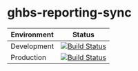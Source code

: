 # ghbs-reporting-sync

|Environment|Status|
|-|-|
|Development|[![Build Status](https://dfe-ssp.visualstudio.com/S174-Get%20Help%20Buying%20for%20Schools/_apis/build/status/Development%20-%20Sync%20reporting%20database?branchName=main)](https://dfe-ssp.visualstudio.com/S174-Get%20Help%20Buying%20for%20Schools/_build/latest?definitionId=1665&branchName=main)|
|Production|[![Build Status](https://dfe-ssp.visualstudio.com/S174-Get%20Help%20Buying%20for%20Schools/_apis/build/status/Production%20-%20Sync%20reporting%20database?branchName=main)](https://dfe-ssp.visualstudio.com/S174-Get%20Help%20Buying%20for%20Schools/_build/latest?definitionId=1677&branchName=main)|
